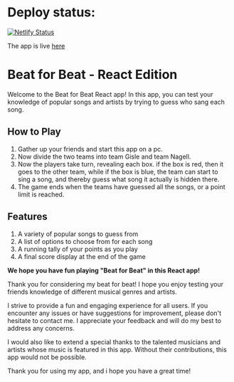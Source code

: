 # Deploy status: 

[![Netlify Status](https://api.netlify.com/api/v1/badges/7d52045d-64d8-49f4-9202-425d4732d1d7/deploy-status)](https://app.netlify.com/sites/ornate-marigold-b1bf01/deploys)

The app is live [here](https://beatforbeat.netlify.app/)

# Beat for Beat - React Edition

Welcome to the Beat for Beat React app! In this app, you can test your knowledge of popular songs and artists by trying to guess who sang each song.

## How to Play

1. Gather up your friends and start this app on a pc.
2. Now divide the two teams into team Gisle and team Nagell.
3. Now the players take turn, revealing each box. if the box is red, then it goes to the other team, while if the box is blue, the team can start to sing a song, and thereby guess what song it actually is hidden there.
4. The game ends when the teams have guessed all the songs, or a point limit is reached.

## Features

1. A variety of popular songs to guess from
2. A list of options to choose from for each song
3. A running tally of your points as you play
4. A final score display at the end of the game

**We hope you have fun playing "Beat for Beat" in this React app!**

Thank you for considering my beat for beat! I hope you enjoy testing your friends knowledge of different musical genres and artists.

I strive to provide a fun and engaging experience for all users. If you encounter any issues or have suggestions for improvement, please don't hesitate to contact me. I appreciate your feedback and will do my best to address any concerns.

I would also like to extend a special thanks to the talented musicians and artists whose music is featured in this app. Without their contributions, this app would not be possible.

Thank you for using my app, and i hope you have a great time!
